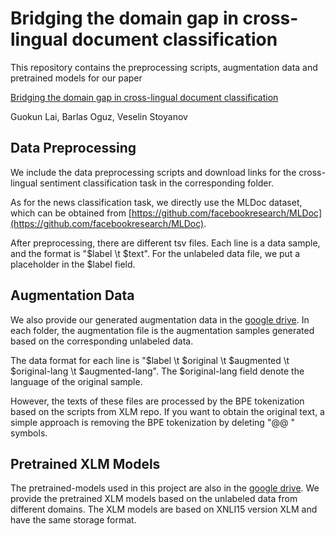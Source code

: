 # Bridging the domain gap in cross-lingual document classification 

This repository contains the preprocessing scripts, augmentation data and pretrained models for our paper

[Bridging the domain gap in cross-lingual document classification](http://arxiv.org/abs/1909.07009)

Guokun Lai, Barlas Oguz, Veselin Stoyanov

## Data Preprocessing

We include the data preprocessing scripts and download links for the cross-lingual sentiment classification task in the corresponding folder.

As for the news classification task, we directly use the MLDoc dataset, which can be obtained from [https://github.com/facebookresearch/MLDoc](https://github.com/facebookresearch/MLDoc).

After preprocessing, there are different tsv files. Each line is a data sample, and the format is "$label \t $text". For the unlabeled data file, we put a placeholder in the $label field.

## Augmentation Data

We also provide our generated augmentation data in the [google drive](https://drive.google.com/open?id=13Z9v9n4r7ieVT3wD41dhyQkOJyU7atcB). In each folder, the augmentation file is the augmentation samples generated based on the corresponding unlabeled data. 

The data format for each line is "$label \t $original \t $augmented \t $original-lang \t $augmented-lang". The $original-lang field denote the language of the original sample. 

However, the texts of these files are processed by the BPE tokenization based on the scripts from XLM repo. If you want to obtain the original text, a simple approach is removing the BPE tokenization by deleting "@@ " symbols.

## Pretrained XLM Models

The pretrained-models used in this project are also in the [google drive](https://drive.google.com/open?id=1Sc7ffqWDSQEc66FMT24We7jkpp6ysn5l). We provide the pretrained XLM models based on the unlabeled data from different domains. The XLM models are based on XNLI15 version XLM and have the same storage format. 
